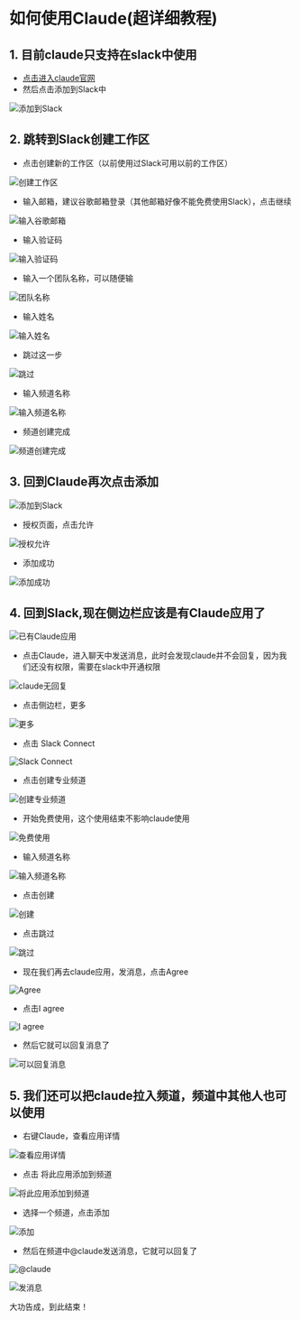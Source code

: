 # 如何使用Claude(超详细教程)

## 1. 目前claude只支持在slack中使用
- [点击进入claude官网](https://www.anthropic.com/claude-in-slack)
- 然后点击添加到Slack中

![添加到Slack](https://files.mdnice.com/user/24883/8d9dbe3f-2f74-488d-a4b2-f04a0bd1e7a0.png)

## 2. 跳转到Slack创建工作区

- 点击创建新的工作区（以前使用过Slack可用以前的工作区）

![创建工作区](https://files.mdnice.com/user/24883/eb5a580f-2196-4395-9707-2a67e4880646.png)

- 输入邮箱，建议谷歌邮箱登录（其他邮箱好像不能免费使用Slack），点击继续

![输入谷歌邮箱](https://files.mdnice.com/user/24883/48227f7d-0622-4756-b320-a5a3f49fb168.png)

- 输入验证码

![输入验证码](https://files.mdnice.com/user/24883/d91533c0-e492-4ff8-bad5-3fe939bd1048.png)

- 输入一个团队名称，可以随便输

![团队名称](https://files.mdnice.com/user/24883/b2e00766-a53d-478d-82f4-d6389b81bf18.png)

- 输入姓名

![输入姓名](https://files.mdnice.com/user/24883/bf64b0e3-4f7c-432d-8e83-7b3ad6a59b7f.png)

- 跳过这一步

![跳过](https://files.mdnice.com/user/24883/ab79ed4e-ee4e-4eb1-96d8-9e45c05fc3b9.png)

- 输入频道名称

![输入频道名称](https://files.mdnice.com/user/24883/4af59fd9-9922-4acf-bbc1-e6419148b71c.png)

- 频道创建完成

![频道创建完成](https://files.mdnice.com/user/24883/c78e10c6-98d1-4361-9d48-0b781d0336f1.png)

## 3. 回到Claude再次点击添加

![添加到Slack](https://files.mdnice.com/user/24883/45bae496-db37-4a6d-82b0-1448be222ee3.png)

- 授权页面，点击允许

![授权允许](https://files.mdnice.com/user/24883/f26f74d5-fb55-44de-8485-1514c5b2b252.png)

- 添加成功

![添加成功](https://files.mdnice.com/user/24883/6c3aa443-39f3-41c5-823d-d6153232f220.png)

## 4. 回到Slack,现在侧边栏应该是有Claude应用了

![已有Claude应用](https://files.mdnice.com/user/24883/99759e8b-3acd-4d35-9a93-c3946afc1221.png)

- 点击Claude，进入聊天中发送消息，此时会发现claude并不会回复，因为我们还没有权限，需要在slack中开通权限

![claude无回复](https://files.mdnice.com/user/24883/e15afad4-be85-44a1-8bf8-55d2605bcd22.png)

- 点击侧边栏，更多

![更多](https://files.mdnice.com/user/24883/28c611b9-f824-4b52-9a04-ae5848b5f7c9.png)

- 点击 Slack Connect

![Slack Connect](https://files.mdnice.com/user/24883/81609d27-ed2c-4fa9-a690-2b0aae7dd2af.png)

- 点击创建专业频道

![创建专业频道](https://files.mdnice.com/user/24883/2b3f5b9d-129c-494f-8aea-64020caba6de.png)

- 开始免费使用，这个使用结束不影响claude使用

![免费使用](https://files.mdnice.com/user/24883/f3a94a90-d989-406f-8962-83c1bf231ecf.png)

- 输入频道名称

![输入频道名称](https://files.mdnice.com/user/24883/11d38b2c-ff22-4b28-a888-4c1e28db5b1e.png)

- 点击创建

![创建](https://files.mdnice.com/user/24883/4b84a904-8900-4652-b9e7-48810e2ec8c3.png)

- 点击跳过

![跳过](https://files.mdnice.com/user/24883/268b244d-08c9-4801-b83d-c43dc94e8545.png)

- 现在我们再去claude应用，发消息，点击Agree

![Agree](https://files.mdnice.com/user/24883/1a825885-a32d-41a9-9449-e50a54c37ec0.png)

- 点击I agree

![I agree](https://files.mdnice.com/user/24883/8674f361-1c1c-417d-8cef-930b73c02dc9.png)

- 然后它就可以回复消息了

![可以回复消息](https://files.mdnice.com/user/24883/787e8136-615a-4bf2-a609-262ceb243d0e.png)

## 5. 我们还可以把claude拉入频道，频道中其他人也可以使用

- 右键Claude，查看应用详情

![查看应用详情](https://files.mdnice.com/user/24883/83749be8-cf69-4be4-876a-18aa766d9b41.png)

- 点击 将此应用添加到频道

![将此应用添加到频道](https://files.mdnice.com/user/24883/daca8b2d-e5b2-4ac3-9138-ba2c79c6dd7e.png)

- 选择一个频道，点击添加

![添加](https://files.mdnice.com/user/24883/00f18cfa-006c-4d4a-bbee-5bbff907cd5d.png)

- 然后在频道中@claude发送消息，它就可以回复了

![@claude](https://files.mdnice.com/user/24883/4927c098-ab66-41e2-b511-f9de8646e785.png)

![发消息](https://files.mdnice.com/user/24883/bd7049aa-9ef5-41a0-8cd6-ebf80bb0870e.png)

大功告成，到此结束！
